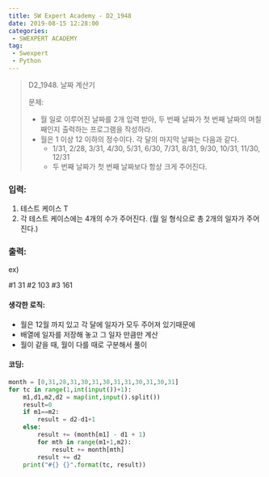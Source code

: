 ```yaml
---
title: SW Expert Academy - D2_1948
date: 2019-08-15 12:28:00
categories:
 - SWEXPERT ACADEMY
tag:
 - Swexpert
 - Python
---
```


> D2_1948. 날짜 계산기
>
> 문제:
>
> - 월 일로 이루어진 날짜를 2개 입력 받아, 두 번째 날짜가 첫 번째 날짜의 며칠째인지 출력하는 프로그램을 작성하라.
> - 월은 1 이상 12 이하의 정수이다. 각 달의 마지막 날짜는 다음과 같다.
>   - 1/31, 2/28, 3/31, 4/30, 5/31, 6/30, 7/31, 8/31, 9/30, 10/31, 11/30, 12/31
>   - 두 번째 날짜가 첫 번째 날짜보다 항상 크게 주어진다.  

### 입력:

1. 테스트 케이스 T
2. 각 테스트 케이스에는 4개의 수가 주어진다. (월 일 형식으로 총 2개의 일자가 주어진다.)



### 출력:

ex)

#1 31
#2 103
#3 161



#### 생각한 로직:

- 월은 12월 까지 있고 각 달에 일자가 모두 주어져 있기때문에
- 배열에 일자를 저장해 놓고 그 일자 만큼만 계산
- 월이 같을 때, 월이 다를 때로 구분해서 풀이



#### 코딩:

```python
month = [0,31,28,31,30,31,30,31,31,30,31,30,31]
for tc in range(1,int(input())+1):
    m1,d1,m2,d2 = map(int,input().split())
    result=0
    if m1==m2:
        result = d2-d1+1
    else:
        result += (month[m1] - d1 + 1)
        for mth in range(m1+1,m2):
            result += month[mth]
        result += d2
    print("#{} {}".format(tc, result))
```



[출처]: https://www.swexpertacademy.com/